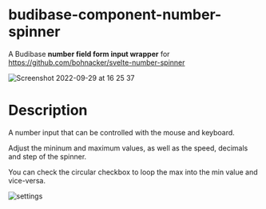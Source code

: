 # budibase-component-number-spinner

A Budibase **number field form input wrapper** for https://github.com/bohnacker/svelte-number-spinner

![Screenshot 2022-09-29 at 16 25 37](https://user-images.githubusercontent.com/101575380/193073284-c8369e94-d56c-4a60-acb7-757d0ba1bbc6.png)


# Description
A number input that can be controlled with the mouse and keyboard.

Adjust the mininum and maximum values, as well as the speed, decimals and step of the spinner. 

You can check the circular checkbox to loop the max into the min value and vice-versa.

![settings](https://github.com/melohagan/budibase-component-number-spinner/assets/101575380/0a1e76c8-064c-45e1-8b71-6fd992aca88f)
